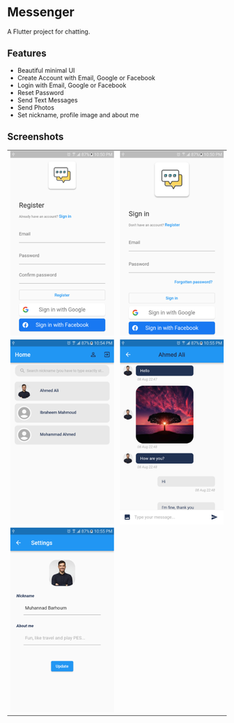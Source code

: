 # Messenger

A Flutter project for chatting.

## Features

- Beautiful minimal UI
- Create Account with Email, Google or Facebook
- Login with Email, Google or Facebook
- Reset Password
- Send Text Messages
- Send Photos
- Set nickname, profile image and about me

## Screenshots

<table>

  <tr> 
    <td> <img width="250px" src="screenshots/register.png">  </td>
    <td>  <img width="250px" src="screenshots/sign_in.png">  </td>
  </tr>
  <tr> 
    <td> <img width="250px" src="screenshots/home.png">  </td>
    <td>  <img width="250px" src="screenshots/chat.png">  </td>
  </tr>
  <tr> 
    <td>  <img width="250px" src="screenshots/settings.png">  </td>
  </tr>


</table>